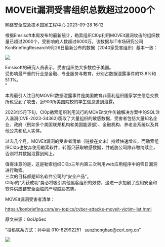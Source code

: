 #  MOVEit漏洞受害组织总数超过2000个   
 网络安全应急技术国家工程中心   2023-09-28 16:12  
  
根据Emsisoft本周发布的最新统计，勒索组织Cl0p利用MOVEit漏洞攻击的组织数量已超过2000个，受影响的人数超过6000万。该数据与IT市场研究公司KonBriefingResearch9月26日最新公布的数据（2040家受害组织）基本一致：  
  
![](https://mmbiz.qpic.cn/sz_mmbiz_png/INYsicz2qhvbwxqwqvNwTBA23R1iaKkxO7icbvmAghnFLdicQObvMolbZglhBX1Eeclykx8QdhO35eup2V6YU2iapyQ/640?wx_fmt=png&wxfrom=13 "")  
  
Emsisoft的研究人员表示，受害组织绝大多数位于美国。  
受影响最严重的行业是金融、专业服务与教育，分别占数据泄露事件的13.8%和51.1%。  
”  
  
本周最引人注目的MOVEit数据泄露事件是美国教育非营利组织国家学生信息交换所也受到了攻击，近900所美国院校的学生信息遭到泄露。  
  
2023年5月下旬，Cl0p勒索组织利用流行的MOVEit文件传输解决方案中的SQL注入漏洞(CVE-2023-34362)窃取了大量组织的敏感数据，受害者包括大量知名企业、政府（例如多个美国联邦机构和美国能源部）、金融机构、养老金系统以及其他公共和私人实体。  
  
过去几个月，MOVEit漏洞的受害者清单（链接在文末）持续快速增长，而勒索组织Cl0p也放弃使用勒索软件，转而只获取敏感数据，并威胁公司除非缴纳赎金，否则将其数据泄露到网上。  
  
值得注意的是，这是勒索组织Cl0p三年内第三次利用web应用程序中的零日漏洞进行勒索。  
三次的目标都是知名软件公司的“安全产品”。  
CI0p的“大获成功”势必将吸引其他黑客组织的效仿，这进一步加剧了应用安全和软件供应链安全面临的严峻威胁态势。  
  
MOVEit漏洞受害者清单：  
  
https://konbriefing.com/en-topics/cyber-attacks-moveit-victim-list.html  
  
  
  
原文来源：GoUpSec  
  
“投稿联系方式：孙中豪 010-82992251   sunzhonghao@cert.org.cn”  
  
![](https://mmbiz.qpic.cn/mmbiz_jpg/GoUrACT176n1NvL0JsVSB8lNDX2FCGZjW0HGfDVnFao65ic4fx6Rv4qylYEAbia4AU3V2Zz801UlicBcLeZ6gS6tg/640?wx_fmt=jpeg&wxfrom=5&wx_lazy=1&wx_co=1 "")  
  
  
